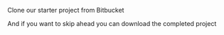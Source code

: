 Clone our starter project from Bitbucket

And if you want to skip ahead you can download the completed project



